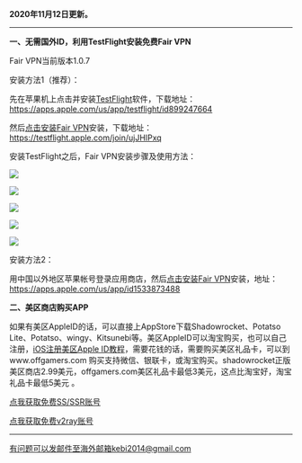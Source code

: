 **2020年11月12日更新。**

***

**一、无需国外ID，利用TestFlight安装免费Fair VPN**

Fair VPN当前版本1.0.7

安装方法1（推荐）：

先在苹果机上点击并安装[TestFlight](https://apps.apple.com/us/app/testflight/id899247664)软件，下载地址：https://apps.apple.com/us/app/testflight/id899247664

然后[点击安装Fair VPN](https://testflight.apple.com/join/ujJHIPxq)安装，下载地址：https://testflight.apple.com/join/ujJHIPxq

安装TestFlight之后，Fair VPN安装步骤及使用方法：

![](https://cdn.jsdelivr.net/gh/Alvin9999/pac2/fairvpn/fairvpn1.jpg)

![](https://cdn.jsdelivr.net/gh/Alvin9999/pac2/fairvpn/fairvpn2.jpg)

![](https://cdn.jsdelivr.net/gh/Alvin9999/pac2/fairvpn/fairvpn3.jpg)

![](https://cdn.jsdelivr.net/gh/Alvin9999/pac2/fairvpn/fairvpn4.jpg)

![](https://cdn.jsdelivr.net/gh/Alvin9999/pac2/fairvpn/fairvpn5.jpg)

安装方法2：

用中国以外地区苹果帐号登录应用商店，然后[点击安装Fair VPN](https://apps.apple.com/us/app/id1533873488)安装，地址：https://apps.apple.com/us/app/id1533873488


**二、美区商店购买APP**

如果有美区AppleID的话，可以直接上AppStore下载Shadowrocket、Potatso Lite、Potatso、wingy、Kitsunebi等。美区AppleID可以淘宝购买，也可以自己注册，[iOS注册美区Apple ID教程](https://github.com/Alvin9999/new-pac/wiki/iOS%E6%B3%A8%E5%86%8C%E7%BE%8E%E5%8C%BAApple-ID%E6%95%99%E7%A8%8B)，需要花钱的话，需要购买美区礼品卡，可以到www.offgamers.com 购买支持微信、银联卡，或淘宝购买。shadowrocket正版美区商店2.99美元，offgamers.com美区礼品卡最低3美元，这点比淘宝好，淘宝礼品卡最低5美元 。


[点我获取免费SS/SSR账号](https://github.com/Alvin9999/new-pac/wiki/ss%E5%85%8D%E8%B4%B9%E8%B4%A6%E5%8F%B7)

[点我获取免费v2ray账号](https://github.com/Alvin9999/new-pac/wiki/v2ray%E5%85%8D%E8%B4%B9%E8%B4%A6%E5%8F%B7)



***


有问题可以发邮件至海外邮箱kebi2014@gmail.com

